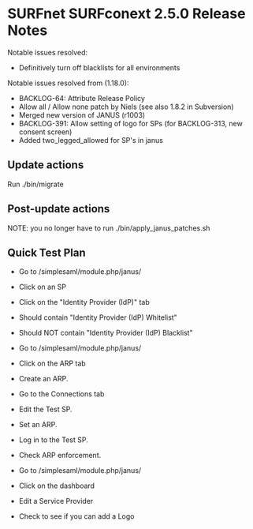 # SURFnet SURFconext 2.5.0 Release Notes #

Notable issues resolved:
* Definitively turn off blacklists for all environments

Notable issues resolved from (1.18.0):
* BACKLOG-64: Attribute Release Policy
* Allow all / Allow none patch by Niels (see also 1.8.2 in Subversion)
* Merged new version of JANUS (r1003)
* BACKLOG-391: Allow setting of logo for SPs (for BACKLOG-313, new consent screen)
* Added two_legged_allowed for SP's in janus

Update actions
--------------

Run ./bin/migrate

Post-update actions
-------------------

NOTE: you no longer have to run ./bin/apply_janus_patches.sh

Quick Test Plan
---------------

* Go to /simplesaml/module.php/janus/
* Click on an SP
* Click on the "Identity Provider (IdP)" tab
* Should contain "Identity Provider (IdP) Whitelist"
* Should NOT contain "Identity Provider (IdP) Blacklist"

* Go to /simplesaml/module.php/janus/
* Click on the ARP tab
* Create an ARP.
* Go to the Connections tab
* Edit the Test SP.
* Set an ARP.
* Log in to the Test SP.
* Check ARP enforcement.

* Go to /simplesaml/module.php/janus/
* Click on the dashboard
* Edit a Service Provider
* Check to see if you can add a Logo

